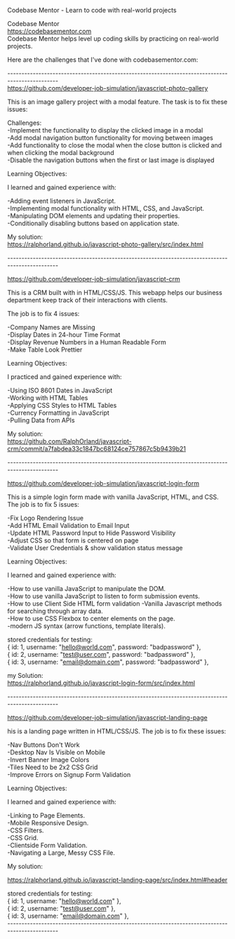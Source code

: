 Codebase Mentor - Learn to code with real-world projects<br />

Codebase Mentor<br />
https://codebasementor.com<br />
Codebase Mentor helps level up coding skills by practicing on real-world projects. <br />

Here are the challenges that I've done with codebasementor.com: <br />


------------------------------------------------------------------------------------------------<br />
https://github.com/developer-job-simulation/javascript-photo-gallery<br />

This is an image gallery project with a modal feature. The task is to fix these issues:<br />

Challenges:<br />
-Implement the functionality to display the clicked image in a modal<br />
-Add modal navigation button functionality for moving between images<br />
-Add functionality to close the modal when the close button is clicked and when clicking the modal background<br />
-Disable the navigation buttons when the first or last image is displayed<br />

Learning Objectives:<br />

I learned and gained experience with:<br />

-Adding event listeners in JavaScript.<br />
-Implementing modal functionality with HTML, CSS, and JavaScript.<br />
-Manipulating DOM elements and updating their properties.<br />
-Conditionally disabling buttons based on application state.<br />

My solution:<br />
https://ralphorland.github.io/javascript-photo-gallery/src/index.html <br />


------------------------------------------------------------------------------------------------ <br />

https://github.com/developer-job-simulation/javascript-crm<br />

This is a CRM built with in HTML/CSS/JS. This webapp helps our business department keep track of their interactions with clients.<br />

The job is to fix 4 issues:<br />

-Company Names are Missing<br />
-Display Dates in 24-hour Time Format<br />
-Display Revenue Numbers in a Human Readable Form<br />
-Make Table Look Prettier<br />

Learning Objectives:<br />

I practiced and gained experience with:<br />

-Using ISO 8601 Dates in JavaScript<br />
-Working with HTML Tables<br />
-Applying CSS Styles to HTML Tables<br />
-Currency Formatting in JavaScript<br />
-Pulling Data from APIs<br />

My solution:<br />
https://github.com/RalphOrland/javascript-crm/commit/a7fabdea33c1847bc68124ce757867c5b9439b21 <br />


------------------------------------------------------------------------------------------------ <br />

https://github.com/developer-job-simulation/javascript-login-form <br />

This is a simple login form made with vanilla JavaScript, HTML, and CSS. The job is to fix 5 issues: <br />

-Fix Logo Rendering Issue <br />
-Add HTML Email Validation to Email Input <br />
-Update HTML Password Input to Hide Password Visibility <br />
-Adjust CSS so that form is centered on page <br />
-Validate User Credentials & show validation status message <br />

Learning Objectives:<br />

I learned and gained experience with:

-How to use vanilla JavaScript to manipulate the DOM. <br />
-How to use vanilla JavaScript to listen to form submission events.<br />
-How to use Client Side HTML form validation
-Vanilla Javascript methods for searching through array data.<br />
-How to use CSS Flexbox to center elements on the page.<br />
-modern JS syntax (arrow functions, template literals).<br />

stored credentials for testing: <br />
  { id: 1, username: "hello@world.com", password: "badpassword" }, <br />
  { id: 2, username: "test@user.com", password: "badpassword" }, <br />
  { id: 3, username: "email@domain.com", password: "badpassword" }, <br />


my Solution: <br />
https://ralphorland.github.io/javascript-login-form/src/index.html <br />

------------------------------------------------------------------------------------------------ <br />

https://github.com/developer-job-simulation/javascript-landing-page <br />

his is a landing page written in HTML/CSS/JS. The job is to fix these issues: <br />

-Nav Buttons Don't Work <br />
-Desktop Nav Is Visible on Mobile <br />
-Invert Banner Image Colors <br />
-Tiles Need to be 2x2 CSS Grid <br />
-Improve Errors on Signup Form Validation <br />

Learning Objectives:<br />

I learned and gained experience with:<br />

-Linking to Page Elements.<br />
-Mobile Responsive Design.<br />
-CSS Filters.<br />
-CSS Grid.<br />
-Clientside Form Validation.<br />
-Navigating a Large, Messy CSS File.<br />

My solution:<br />

https://ralphorland.github.io/javascript-landing-page/src/index.html#header <br />


stored credentials for testing: <br />
  { id: 1, username: "hello@world.com" }, <br />
  { id: 2, username: "test@user.com" }, <br />
  { id: 3, username: "email@domain.com" }, <br />
------------------------------------------------------------------------------------------------ <br />